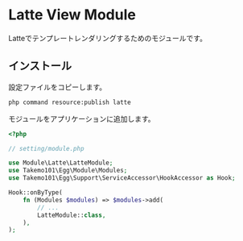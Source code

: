 # Latte View Module
Latteでテンプレートレンダリングするためのモジュールです。

## インストール
設定ファイルをコピーします。
```bash
php command resource:publish latte
```

モジュールをアプリケーションに追加します。
```php
<?php

// setting/module.php

use Module\Latte\LatteModule;
use Takemo101\Egg\Module\Modules;
use Takemo101\Egg\Support\ServiceAccessor\HookAccessor as Hook;

Hook::onByType(
    fn (Modules $modules) => $modules->add(
        // ...
        LatteModule::class,
    ),
);
```
